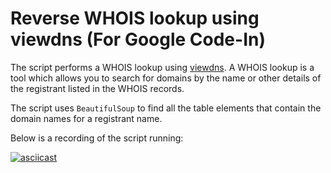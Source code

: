 # Reverse WHOIS lookup using viewdns (For Google Code-In)

The script performs a WHOIS lookup using [viewdns](https://viewdns.info). A WHOIS lookup is a tool which allows you to search for domains by the name or other details of the registrant listed in the WHOIS records.

The script uses `BeautifulSoup` to find all the table elements that contain the domain names for a registrant name.

Below is a recording of the script running:

[![asciicast](https://asciinema.org/a/294364.svg)](https://asciinema.org/a/294364)